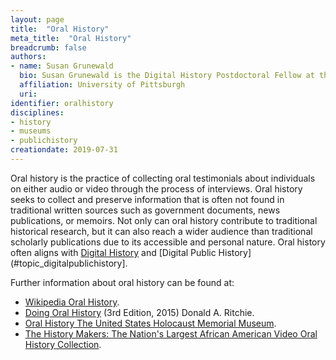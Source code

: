 ```yaml
---
layout: page
title:  "Oral History"
meta_title:  "Oral History"
breadcrumb: false
authors: 
- name: Susan Grunewald
  bio: Susan Grunewald is the Digital History Postdoctoral Fellow at the University of Pittsburgh’s World History Center. She received her PhD from Carnegie Mellon University, where she was a two-time A.W. Mellon Fellow in Digital Humanities. Her research focuses on Soviet history, particularly German prisoners of war in the USSR during and after the Second World War.
  affiliation: University of Pittsburgh
  uri:
identifier: oralhistory
disciplines: 
- history
- museums
- publichistory
creationdate: 2019-07-31
---
```

Oral history is the practice of collecting oral testimonials about individuals on either audio or video through the process of interviews. Oral history seeks to collect and preserve information that is often not found in traditional written sources such as government documents, news publications, or memoirs. Not only can oral history contribute to traditional historical research, but it can also reach a wider audience than traditional scholarly publications due to its accessible and personal nature. Oral history often aligns with [Digital History](#topic_digitalhistory) and [Digital Public History](#topic_digitalpublichistory].

Further information about oral history can be found at:
-  [Wikipedia Oral History](https://en.wikipedia.org/wiki/Oral_history).
-  [Doing Oral History](https://books.google.co.kr/books?id=tutjBAAAQBAJ&pg=PA9&lpg=PA9&dq=layperson+oral+history&source=bl&ots=Ku5WhEz8Cu&sig=wcnfu2KV6rX1_qeNq2e91-7fGLE&hl=en&sa=X&ved=0ahUKEwjskKS55q7XAhWEkpQKHdJ_B3gQ6AEIJDAA#v=onepage&q=layperson%20oral%20history&f=false) (3rd Edition, 2015) Donald A. Ritchie.
-  [Oral History The United States Holocaust Memorial Museum](https://www.ushmm.org/collections/the-museums-collections/about/oral-history). 
-  [The History Makers: The Nation's Largest African American Video Oral History Collection](https://www.thehistorymakers.org/).

